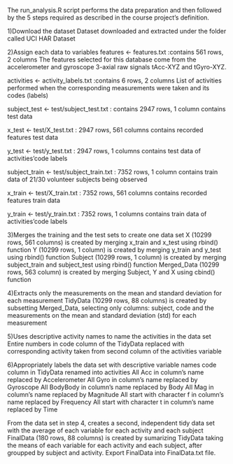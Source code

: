 The run_analysis.R script performs the data preparation and then followed by the 5 steps required as described in the course project’s definition.

1)Download the dataset
        Dataset downloaded and extracted under the folder called UCI HAR Dataset

2)Assign each data to variables
features <- features.txt :contains 561 rows, 2 columns
The features selected for this database come from the accelerometer and gyroscope 3-axial raw signals tAcc-XYZ and tGyro-XYZ.
  
activities <- activity_labels.txt :contains 6 rows, 2 columns
List of activities performed when the corresponding measurements were taken and its codes (labels)
  
  subject_test <- test/subject_test.txt : contains 2947 rows, 1 column
    contains test data
  
  x_test <- test/X_test.txt : 2947 rows, 561 columns
    contains recorded features test data
  
  y_test <- test/y_test.txt : 2947 rows, 1 columns
    contains test data of activities’code labels
  
  subject_train <- test/subject_train.txt : 7352 rows, 1 column
    contains train data of 21/30 volunteer subjects being observed
  
  x_train <- test/X_train.txt : 7352 rows, 561 columns
    contains recorded features train data
  
  y_train <- test/y_train.txt : 7352 rows, 1 columns
    contains train data of activities’code labels

3)Merges the training and the test sets to create one data set
  X (10299 rows, 561 columns) is created by merging x_train and x_test using rbind() function
  Y (10299 rows, 1 column) is created by merging y_train and y_test using rbind() function
  Subject (10299 rows, 1 column) is created by merging subject_train and subject_test using rbind() function
  Merged_Data (10299 rows, 563 column) is created by merging Subject, Y and X using cbind() function

4)Extracts only the measurements on the mean and standard deviation for each measurement
  TidyData (10299 rows, 88 columns) is created by subsetting Merged_Data, selecting only columns: subject, code and the measurements on   the mean and standard deviation (std) for each measurement

5)Uses descriptive activity names to name the activities in the data set
  Entire numbers in code column of the TidyData replaced with corresponding activity taken from second column of the activities variable

6)Appropriately labels the data set with descriptive variable names
  code column in TidyData renamed into activities
  All Acc in column’s name replaced by Accelerometer
  All Gyro in column’s name replaced by Gyroscope 
  All BodyBody in column’s name replaced by Body
  All Mag in column’s name replaced by Magnitude
  All start with character f in column’s name replaced by Frequency
  All start with character t in column’s name replaced by Time

From the data set in step 4, creates a second, independent tidy data set with the average of each variable for each activity and each subject
FinalData (180 rows, 88 columns) is created by sumarizing TidyData taking the means of each variable for each activity and each subject, after groupped by subject and activity.
Export FinalData into FinalData.txt file.
